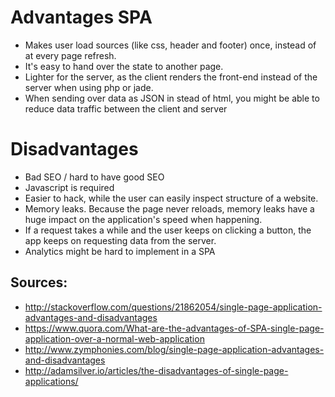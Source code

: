 # Advantages SPA

+ Makes user load sources (like css, header and footer) once, instead of at every page refresh.
+ It's easy to hand over the state to another page.
+ Lighter for the server, as the client renders the front-end instead of the server when using php or jade.
+ When sending over data as JSON in stead of html, you might be able to reduce data traffic between the client and server

# Disadvantages

+ Bad SEO / hard to have good SEO
+ Javascript is required
+ Easier to hack, while the user can easily inspect structure of a website.
+ Memory leaks. Because the page never reloads, memory leaks have a huge impact on the application's speed when happening.
+ If a request takes a while and the user keeps on clicking a button, the app keeps on requesting data from the server.
+ Analytics might be hard to implement in a SPA

## Sources: 
+ http://stackoverflow.com/questions/21862054/single-page-application-advantages-and-disadvantages
+ https://www.quora.com/What-are-the-advantages-of-SPA-single-page-application-over-a-normal-web-application
+ http://www.zymphonies.com/blog/single-page-application-advantages-and-disadvantages
+ http://adamsilver.io/articles/the-disadvantages-of-single-page-applications/
